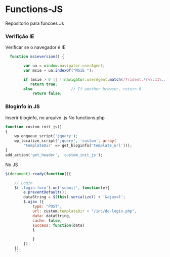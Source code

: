 # Functions-JS
Repositorio para funcoes Js


### Verifição IE
Verificar se o navegador é IE
``` js
  function msieversion() {

        var ua = window.navigator.userAgent;
        var msie = ua.indexOf("MSIE ");

        if (msie > 0 || !!navigator.userAgent.match(/Trident.*rv\:11\./))      // If Internet Explorer, return version number
           return true;
        else                 // If another browser, return 0
            return false;
```

### Bloginfo in JS
Inserir bloginfo, no arquivo .js
No functions.php
``` php
function custom_init_js()
{
    wp_enqueue_script('jquery');
    wp_localize_script('jquery', 'custom', array(
        'templateDir' => get_bloginfo('template_url')));
}
add_action('get_header', 'custom_init_js');
```

No JS
``` js
$(document).ready(function(){

    // Login
    $('.login-form').on('submit', function(e){
        e.preventDefault();
        dataString = $(this).serialize() + '&ajax=1';
        $.ajax ({
            type: "POST",
            url: custom.templateDir + "/inc/do-login.php",
            data: dataString,
            cache: false,
            success: function(data)
            {

            }
        });
    });
    ```

